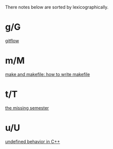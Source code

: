 There notes below are sorted by lexicographically.

# g/G
[gitflow](gitflowLearning.md)

# m/M
[make and makefile: how to write makefile](makeLearning.md)

# t/T
[the missing semester](theMissingSemesterNotes.md)

# u/U
[undefined behavior in C++](undefinedBehaviorInCpp.md)
